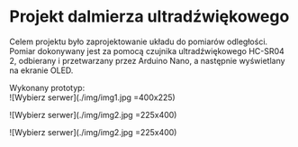 # Projekt dalmierza ultradźwiękowego  

Celem projektu było zaprojektowanie układu do pomiarów odległości. Pomiar dokonywany jest za pomocą czujnika ultradźwiękowego HC-SR04 2, odbierany i przetwarzany przez Arduino Nano, a następnie wyświetlany na ekranie OLED.  
  
  
Wykonany prototyp:  
![Wybierz serwer](./img/img1.jpg =400x225)  
  
![Wybierz serwer](./img/img2.jpg =225x400)  
  
![Wybierz serwer](./img/img2.jpg =225x400)  